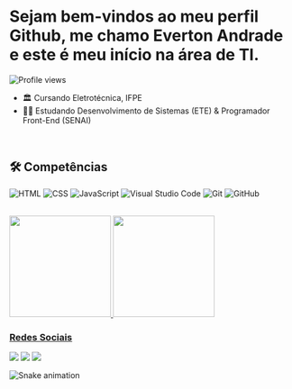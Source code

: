 # Sejam bem-vindos ao meu perfil Github, me chamo Everton Andrade e este é meu início na área de TI.

<img src="https://komarev.com/ghpvc/?username=Xinnot&color=00ffff" alt="Profile views"/>

- 🏛  Cursando Eletrotécnica, IFPE
- 👨‍💻 Estudando Desenvolvimento de Sistemas (ETE) & Programador Front-End (SENAI)

<br>

## 🛠 Competências

![HTML](https://img.shields.io/badge/-HTML-05122A?style=flat&logo=HTML5)
![CSS](https://img.shields.io/badge/-CSS-05122A?style=flat&logo=CSS3&logoColor=1572B6)
![JavaScript](https://img.shields.io/badge/-JavaScript-05122A?style=flat&logo=JAVASCRIPT&logoColor=EFD81D)
![Visual Studio Code](https://img.shields.io/badge/-Visual%20Studio%20Code-05122A?style=flat&logo=visual-studio-code&logoColor=007ACC)
![Git](https://img.shields.io/badge/-Git-05122A?style=flat&logo=git)
![GitHub](https://img.shields.io/badge/-GitHub-05122A?style=flat&logo=github)

<br>

<div>
  <a href="https://github.com/Xinnot">
  <img height="180em" src="https://github-readme-stats.vercel.app/api?username=Xinnot&show_icons=true&theme=tokyonight&include_all_commits=true&count_private=true"/>
  <img height="180em" src="https://github-readme-stats.vercel.app/api/top-langs/?username=Xinnot&layout=compact&langs_count=6&theme=tokyonight"/>
</div>
 
  ### Redes Sociais
 
<div> 
  <a href="https://www.linkedin.com/in/everton-andrade-240639160" target="_blank"><img src="https://img.shields.io/badge/-LinkedIn-%230077B5?style=for-the-badge&logo=linkedin&logoColor=white" target="_blank"></a>
  <a href = "mailto:everton.prado0608@gmail.com"><img src="https://img.shields.io/badge/-Gmail-%23333?style=for-the-badge&logo=gmail&logoColor=red" target="_blank"></a>
  <a href="https://www.instagram.com/xinnot/" target="_blank"><img src="https://img.shields.io/badge/-Instagram-%23E4405F?style=for-the-badge&logo=instagram&logoColor=white" target="_blank"></a>
  
 
![Snake animation](https://github.com/Xinnot/perfil-readme/blob/output/github-contribution-grid-snake.svg)

</div>
